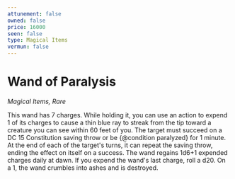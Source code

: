 ```yaml
---
attunement: false
owned: false
price: 16000
seen: false
type: Magical Items
vermun: false
---
```

# Wand of Paralysis

*Magical Items, Rare*

This wand has 7 charges. While holding it, you can use an action to expend 1 of its charges to cause a thin blue ray to streak from the tip toward a creature you can see within 60 feet of you. The target must succeed on a DC 15 Constitution saving throw or be {@condition paralyzed} for 1 minute. At the end of each of the target's turns, it can repeat the saving throw, ending the effect on itself on a success. The wand regains 1d6+1 expended charges daily at dawn. If you expend the wand's last charge, roll a d20. On a 1, the wand crumbles into ashes and is destroyed.